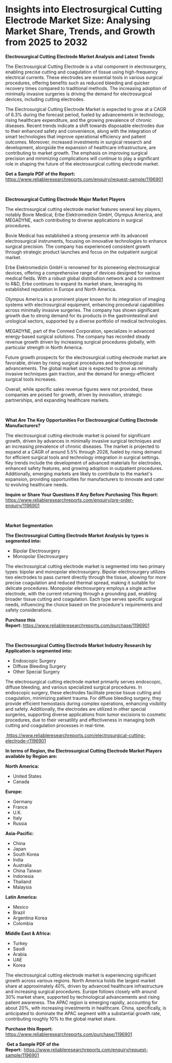 <p><h1>Insights into Electrosurgical Cutting Electrode Market Size: Analysing Market Share, Trends, and Growth from 2025 to 2032</h1></p><p><strong>Electrosurgical Cutting Electrode Market Analysis and Latest Trends</strong></p>
<p><p>The Electrosurgical Cutting Electrode is a vital component in electrosurgery, enabling precise cutting and coagulation of tissue using high-frequency electrical currents. These electrodes are essential tools in various surgical procedures, offering benefits such as reduced bleeding and quicker recovery times compared to traditional methods. The increasing adoption of minimally invasive surgeries is driving the demand for electrosurgical devices, including cutting electrodes.</p><p>The Electrosurgical Cutting Electrode Market is expected to grow at a CAGR of 6.3% during the forecast period, fueled by advancements in technology, rising healthcare expenditure, and the growing prevalence of chronic diseases. Recent trends indicate a shift towards disposable electrodes due to their enhanced safety and convenience, along with the integration of smart technologies that improve operational efficiency and patient outcomes. Moreover, increased investments in surgical research and development, alongside the expansion of healthcare infrastructure, are contributing to market growth. The emphasis on improving surgical precision and minimizing complications will continue to play a significant role in shaping the future of the electrosurgical cutting electrode market.</p></p>
<p><strong>Get a Sample PDF of the Report:&nbsp;</strong> <a href="https://www.reliableresearchreports.com/enquiry/request-sample/1196901?utm_campaign=3066&utm_medium=2&utm_source=Github&utm_content=ia&utm_term=14042025&utm_id=electrosurgical-cutting-electrode">https://www.reliableresearchreports.com/enquiry/request-sample/1196901</a></p>
<p>&nbsp;</p>
<p><strong>Electrosurgical Cutting Electrode Major Market Players</strong></p>
<p><p>The electrosurgical cutting electrode market features several key players, notably Bovie Medical, Erbe Elektromedizin GmbH, Olympus America, and MEGADYNE, each contributing to diverse applications in surgical procedures. </p><p>Bovie Medical has established a strong presence with its advanced electrosurgical instruments, focusing on innovative technologies to enhance surgical precision. The company has experienced consistent growth through strategic product launches and focus on the outpatient surgical market. </p><p>Erbe Elektromedizin GmbH is renowned for its pioneering electrosurgical devices, offering a comprehensive range of devices designed for various medical fields. With a robust global distribution network and a commitment to R&D, Erbe continues to expand its market share, leveraging its established reputation in Europe and North America.</p><p>Olympus America is a prominent player known for its integration of imaging systems with electrosurgical equipment, enhancing procedural capabilities across minimally invasive surgeries. The company has shown significant growth due to strong demand for its products in the gastrointestinal and urological sectors, supported by a diverse portfolio of medical technologies.</p><p>MEGADYNE, part of the Conmed Corporation, specializes in advanced energy-based surgical solutions. The company has recorded steady revenue growth driven by increasing surgical procedures globally, with particular strength in North America.</p><p>Future growth prospects for the electrosurgical cutting electrode market are favorable, driven by rising surgical procedures and technological advancements. The global market size is expected to grow as minimally invasive techniques gain traction, and the demand for energy-efficient surgical tools increases.</p><p>Overall, while specific sales revenue figures were not provided, these companies are poised for growth, driven by innovation, strategic partnerships, and expanding healthcare markets.</p></p>
<p>&nbsp;</p>
<p><strong>What Are The Key Opportunities For Electrosurgical Cutting Electrode Manufacturers?</strong></p>
<p><p>The electrosurgical cutting electrode market is poised for significant growth, driven by advances in minimally invasive surgical techniques and an increasing prevalence of chronic diseases. The market is projected to expand at a CAGR of around 5.5% through 2028, fueled by rising demand for efficient surgical tools and technology integration in surgical settings. Key trends include the development of advanced materials for electrodes, enhanced safety features, and growing adoption in outpatient procedures. Additionally, emerging markets are likely to contribute to the market's expansion, providing opportunities for manufacturers to innovate and cater to evolving healthcare needs.</p></p>
<p><strong>Inquire or Share Your Questions If Any Before Purchasing This Report:</strong> <a href="https://www.reliableresearchreports.com/enquiry/pre-order-enquiry/1196901?utm_campaign=3066&utm_medium=2&utm_source=Github&utm_content=ia&utm_term=14042025&utm_id=electrosurgical-cutting-electrode">https://www.reliableresearchreports.com/enquiry/pre-order-enquiry/1196901</a></p>
<p>&nbsp;</p>
<p><strong>Market Segmentation</strong></p>
<p><strong>The Electrosurgical Cutting Electrode Market Analysis by types is segmented into:</strong></p>
<p><ul><li>Bipolar Electrosurgery</li><li>Monopolar Electrosurgery</li></ul></p>
<p><p>The electrosurgical cutting electrode market is segmented into two primary types: bipolar and monopolar electrosurgery. Bipolar electrosurgery utilizes two electrodes to pass current directly through the tissue, allowing for more precise coagulation and reduced thermal spread, making it suitable for delicate procedures. Monopolar electrosurgery employs a single active electrode, with the current returning through a grounding pad, enabling broader tissue cutting and coagulation. Each type serves specific surgical needs, influencing the choice based on the procedure's requirements and safety considerations.</p></p>
<p><strong>Purchase this Report:&nbsp;</strong><a href="https://www.reliableresearchreports.com/purchase/1196901?utm_campaign=3066&utm_medium=2&utm_source=Github&utm_content=ia&utm_term=14042025&utm_id=electrosurgical-cutting-electrode">https://www.reliableresearchreports.com/purchase/1196901</a></p>
<p>&nbsp;</p>
<p><strong>The Electrosurgical Cutting Electrode Market Industry Research by Application is segmented into:</strong></p>
<p><ul><li>Endoscopic Surgery</li><li>Diffuse Bleeding Surgery</li><li>Other Special Surgery</li></ul></p>
<p><p>The electrosurgical cutting electrode market primarily serves endoscopic, diffuse bleeding, and various specialized surgical procedures. In endoscopic surgery, these electrodes facilitate precise tissue cutting and coagulation, minimizing patient trauma. For diffuse bleeding surgery, they provide efficient hemostasis during complex operations, enhancing visibility and safety. Additionally, the electrodes are utilized in other special surgeries, supporting diverse applications from tumor excisions to cosmetic procedures, due to their versatility and effectiveness in managing both cutting and coagulation processes in real-time.</p></p>
<p><a href="https://www.reliableresearchreports.com/electrosurgical-cutting-electrode-r1196901?utm_campaign=3066&utm_medium=2&utm_source=Github&utm_content=ia&utm_term=14042025&utm_id=electrosurgical-cutting-electrode">&nbsp;https://www.reliableresearchreports.com/electrosurgical-cutting-electrode-r1196901</a></p>
<p><strong>In terms of Region, the Electrosurgical Cutting Electrode Market Players available by Region are:</strong></p>
<p>
    <p> <strong> North America: </strong>
        <ul>
            <li>United States</li>
            <li>Canada</li>
        </ul>
        </p> 
    <p> <strong> Europe: </strong>
        <ul>
            <li>Germany</li>
            <li>France</li>
            <li>U.K.</li>
            <li>Italy</li>
            <li>Russia</li>
        </ul>
        </p> 
    <p> <strong> Asia-Pacific: </strong>
        <ul>
            <li>China</li>
            <li>Japan</li>
            <li>South Korea</li>
            <li>India</li>
            <li>Australia</li>
            <li>China Taiwan</li>
            <li>Indonesia</li>
            <li>Thailand</li>
            <li>Malaysia</li>
        </ul>
        </p> 
    <p> <strong> Latin America: </strong>
        <ul>
            <li>Mexico</li>
            <li>Brazil</li>
            <li>Argentina Korea</li>
            <li>Colombia</li>
        </ul>
        </p> 
    <p> <strong> Middle East & Africa: </strong>
        <ul>
            <li>Turkey</li>
            <li>Saudi</li>
            <li>Arabia</li>
            <li>UAE</li>
            <li>Korea</li>
        </ul>
    </p>
    </p>
<p><p>The electrosurgical cutting electrode market is experiencing significant growth across various regions. North America holds the largest market share at approximately 40%, driven by advanced healthcare infrastructure and increasing surgical procedures. Europe follows closely with around 30% market share, supported by technological advancements and rising patient awareness. The APAC region is emerging rapidly, accounting for about 20%, with increasing investments in healthcare. China, specifically, is anticipated to dominate the APAC segment with a substantial growth rate, contributing roughly 10% to the global market share.</p></p>
<p><strong>Purchase this Report: </strong><a href="https://www.reliableresearchreports.com/purchase/1196901?utm_campaign=3066&utm_medium=2&utm_source=Github&utm_content=ia&utm_term=14042025&utm_id=electrosurgical-cutting-electrode">https://www.reliableresearchreports.com/purchase/1196901</a></p>
<p>&nbsp;<strong>Get a Sample PDF of the Report:&nbsp;&nbsp;</strong><a href="https://www.reliableresearchreports.com/enquiry/request-sample/1196901?utm_campaign=3066&utm_medium=2&utm_source=Github&utm_content=ia&utm_term=14042025&utm_id=electrosurgical-cutting-electrode">https://www.reliableresearchreports.com/enquiry/request-sample/1196901</a></p>
<p><strong></strong></p>
<p><p></p><p></p><p></p></p>